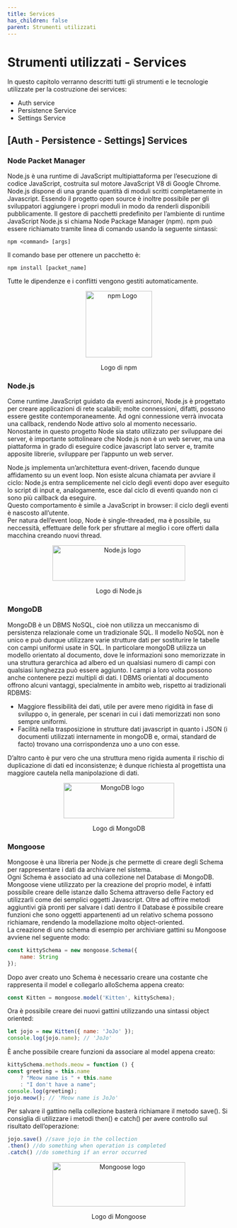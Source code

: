 ```yaml
---
title: Services
has_children: false
parent: Strumenti utilizzati
---
```


# Strumenti utilizzati - Services

In questo capitolo verranno descritti tutti gli strumenti e le tecnologie utilizzate per la costruzione dei services:
- Auth service
- Persistence Service
- Settings Service

## [Auth - Persistence - Settings] Services
### Node Packet Manager
Node.js è una runtime di JavaScript multipiattaforma per l’esecuzione di codice JavaScript, costruita
sul motore JavaScript V8 di Google Chrome.
Node.js dispone di una grande quantità di moduli scritti completamente in Javascript. Essendo il progetto
open source è inoltre possibile per gli sviluppatori aggiungere i propri moduli in modo da renderli disponibili pubblicamente.
Il gestore di pacchetti predefinito per l’ambiente di runtime JavaScript Node.js si chiama Node Package
Manager (npm). npm può essere richiamato tramite linea di comando usando la seguente sintassi:
```shell
npm <command> [args]
```
Il comando base per ottenere un pacchetto è:
```shell
npm install [packet_name]
```
Tutte le dipendenze e i conflitti vengono gestiti automaticamente.  

<div align="center">
<img src="https://upload.wikimedia.org/wikipedia/commons/d/db/Npm-logo.svg" width="150px" height="150px" alt="npm Logo">
<p align="center">Logo di npm</p>
</div>

### Node.js 
Come runtime JavaScript guidato da eventi asincroni, Node.js è progettato per creare applicazioni di rete scalabili; molte connessioni, difatti, possono essere gestite contemporaneamente.
Ad ogni connessione verrà invocata una callback, rendendo Node attivo solo al momento necessario.
Nonostante in questo progetto Node sia stato utilizzato per sviluppare dei server, è importante sottolineare che Node.js non è un web server, ma una piattaforma in grado di eseguire codice javascript lato server e, tramite apposite librerie, sviluppare per l’appunto un web server.

Node.js implementa un’architettura event-driven, facendo dunque affidamento su un event loop. Non
esiste alcuna chiamata per avviare il ciclo:
Node.js entra semplicemente nel ciclo degli eventi dopo aver eseguito lo script di input e, analogamente, esce dal ciclo di eventi quando non ci sono più callback da eseguire.  
Questo comportamento è simile a JavaScript in browser: il ciclo degli eventi è nascosto all’utente.  
Per natura dell’event loop, Node è single-threaded, ma è possibile, su neccessità, effettuare delle fork per sfruttare al meglio i core offerti dalla macchina creando nuovi thread.

<div align="center">
<img src="https://upload.wikimedia.org/wikipedia/commons/7/7e/Node.js_logo_2015.svg" width="300px" height="80px" alt="Node.js logo">
<p align="center">Logo di Node.js</p>
</div>

### MongoDB
MongoDB è un DBMS NoSQL, cioè non utilizza un meccanismo di persistenza relazionale come un tradizionale SQL.
Il modello NoSQL non è unico e può dunque utilizzare varie strutture dati per sostiturire le tabelle con
campi uniformi usate in SQL.
In particolare mongoDB utilizza un modello orientato al documento, dove le informazioni sono memorizzate in una struttura gerarchica ad albero ed un qualsiasi numero di campi con qualsiasi lunghezza può essere aggiunto. I campi a loro volta possono anche contenere pezzi multipli di dati.
I DBMS orientati al documento offrono alcuni vantaggi, specialmente in ambito web, rispetto ai tradizionali
RDBMS:
- Maggiore flessibilità dei dati, utile per avere meno rigidità in fase di sviluppo o, in generale, per scenari in cui i dati memorizzati non sono sempre uniformi.
- Facilità nella trasposizione in strutture dati javascript in quanto i JSON (i documenti utilizzati internamente in mongoDB e, ormai, standard de facto) trovano una corrispondenza uno a uno con esse.

D’altro canto è pur vero che una struttura meno rigida aumenta il rischio di duplicazione di dati ed inconsistenze; è dunque richiesta al progettista una maggiore cautela nella manipolazione di dati.

<div align="center">
<img src="https://nodejstutorial.it/images/mongodb-logo-rgb-j6w271g1xn.jpg/920" width="250px" height="80px" alt="MongoDB logo">
<p align="center">Logo di MongoDB</p>
</div>

### Mongoose

Mongoose è una libreria per Node.js che permette di creare degli Schema per rappresentare i dati da
archiviare nel sistema.  
Ogni Schema è associato ad una collezione nel Database di MongoDB.  
Mongoose viene utilizzato per la creazione del proprio model, è infatti possibile creare delle istanze dallo Schema attraverso delle Factory ed utilizzarli come dei semplici oggetti Javascript.
Oltre ad offrire metodi aggiuntivi già pronti per salvare i dati dentro il Database è possibile creare funzioni che sono oggetti appartenenti ad un relativo schema possono richiamare, rendendo la modellazione molto object-oriented.  
La creazione di uno schema di esempio per archiviare gattini su Mongoose avviene nel seguente modo:
```js
const kittySchema = new mongoose.Schema({
    name: String
});
```
Dopo aver creato uno Schema è necessario creare una costante che rappresenta il model e collegarlo alloSchema appena creato:
```js
const Kitten = mongoose.model('Kitten', kittySchema);
```
Ora è possibile creare dei nuovi gattini utilizzando una sintassi object oriented:
```js
let jojo = new Kitten({ name: 'JoJo' });
console.log(jojo.name); // 'JoJo'
```
È anche possibile creare funzioni da associare al model appena creato:
```js
kittySchema.methods.meow = function () {
const greeting = this.name
    ? "Meow name is " + this.name
    : "I don't have a name";
console.log(greeting);
jojo.meow(); // 'Meow name is JoJo'
```
Per salvare il gattino nella collezione basterà richiamare il metodo save().
Si consiglia di utilizzare i metodi then() e catch() per avere controllo sul risultato dell’operazione:
```js
jojo.save() //save jojo in the collection
.then() //do something when operation is completed
.catch() //do something if an error occurred
```

<div align="center">
<img src="https://miro.medium.com/max/1296/1*iDvsmUwzZQxJSKdL0xzwIA.png" width="300px" height="100px" alt="Mongoose logo">
<p align="center">Logo di Mongoose</p>
</div>
